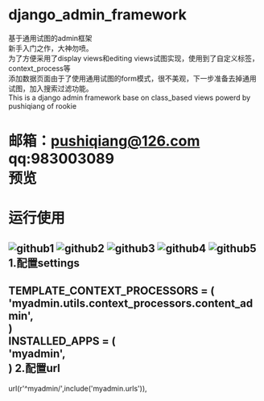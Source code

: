 # django_admin_framework
基于通用试图的admin框架<br>
新手入门之作，大神勿喷。<br>
为了方便采用了display views和editing views试图实现，使用到了自定义标签，context_process等<br>
添加数据页面由于了使用通用试图的form模式，很不美观，下一步准备去掉通用试图，加入搜索过滤功能。<br>
This is a django admin framework base on class_based views powerd by pushiqiang of rookie

邮箱：pushiqiang@126.com<br>
qq:983003089<br>
预览
=====

运行使用
=====
![github1](http://4.pushiqiang.sinaapp.com/static/github_img/g1.jpg)
![github2](http://4.pushiqiang.sinaapp.com/static/github_img/g2.jpg)
![github3](http://4.pushiqiang.sinaapp.com/static/github_img/g3.jpg)
![github4](http://4.pushiqiang.sinaapp.com/static/github_img/g4.jpg)
![github5](http://4.pushiqiang.sinaapp.com/static/github_img/g5.jpg)
1.配置settings
---
TEMPLATE_CONTEXT_PROCESSORS = (<br>
          'myadmin.utils.context_processors.content_admin',<br>
)<br>
INSTALLED_APPS = (<br>
          'myadmin',<br>
)
2.配置url
---
url(r'^myadmin/',include('myadmin.urls')),
